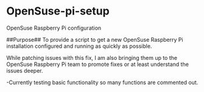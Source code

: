 # OpenSuse-pi-setup
OpenSuse Raspberry Pi configuration

##Purpose##
To provide a script to get a new OpenSuse Raspberry Pi installation configured and running as quickly as possible. 

While patching issues with this fix, I am also bringing them up to the OpenSuse Raspberry Pi team to promote fixes or at least understand the issues deeper. 

-Currently testing basic functionality so many functions are commented out.
